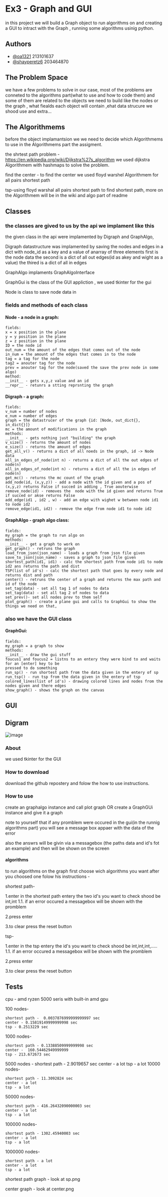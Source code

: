 
# Ex3 - Graph and GUI

in this project we will build a Graph object to run algorithms on
and creating a GUI to intract with the Graph , running some algorithms
usinig python.
## Authors

- [@oa1321](https://www.github.com/oa1321) 213101637
- [@shayperetz6](https://github.com/shayperetz6) 203464870


## The Problem Space
we have a few problems to solve in our case, most of the problems are conneted to the
algorithms part(what to use and how to code them) and some of them are related to the objects
we need to build like the nodes or the graph , what fiealds each object will contain
,ehat data strucure we shood use and extra...
## The Algorithmems

before the object implamantsion we we need to decide which Algorithmems to use
in the Algorithmems part the assigment.

the shrtest path problem - https://en.wikipedia.org/wiki/Dijkstra%27s_algorithm 
we used dijkstra Algorithmem with hashmaps to solve the problem.

find the center - to find the center we used floyd warshel Algorithmem for all pairs shortest path

tsp-using floyd warshal all pairs shortest path to find shortest path, more on the Algorithmem will be in the wiki and algo part of readme




## Classes 
### the classes are gived to us by the api we implament like this 
the given class in the api were implamented by Digraph and GraphAlgo,

Digraph datastructure was implamented by saving the nodes and edges
in a dict with node_id as a key and a value of anarray of three elements
first is the node data the second is a dict of all out edges(id as akey and wight as a value) the thired is a dict of all in edges 

GraphAlgo implaments GraphAlgoInterface

GraphGui is the class of the GUI appliction , we used tkinter for the gui

Node is class to save node data in 

### fields and methods of each class

#### Node - a node in a graph:
    fields:
    x = x position in the plane
    y = y position in the plane
    z = z position in the plane
    ID = the node id 
    out_num = the amount of the edges that comes out of the node
    in_num = the amount of the edges that comes in to the node
    tag = a tag for the node
    tag2 = anouter tag for the node
    prev = anouter tag for the node(saved the save the prev node in some algo)
    method:
    __init__ - gets x,y,z value and an id
    __repr__ - retunrs a stting reprsnting the graph 

#### Digraph - a graph:

    fields:
    v_num = number of nodes
    e_num = number of edges
    graph = the datastrucer of the graph {id: [Node, out_dict{}, in_dict{}]}
    mc = the amount of modifications in the graph
    methods:
    __init__ - gets nothing just "building" the graph
    v_size() - returns the amount of nodes
    e_size() - returns the amount of edges
    get_all_v() - returns a dict of all noeds in the graph, id -> Node data
    all_in_edges_of_node(int n) - returns a dict of all the out edges of node(n)
    all_in_edges_of_node(int n) - returns a dict of all the in edges of node(n)
    get_mc() - returns the mc count of the graph
    add_node(id, (x,y,z)) - add a node with the id given and a pos of (x,y,z) returns False if succed in adding , True aouterwise
    remove_node(id) - removes the  node with the id given and returns True if succed or akse returns False
    add_edge(id1 , id2 , w) - add an edge with wighet w between node id1 to node id2
    remove_edge(id1, id2) - remove the edge from node id1 to node id2

#### GraphAlgo - graph algo class:
    fields:
    my_graph = the graph to run algo on
    methods:
    __init__ - get a graph to work on
    get_graph() - retruns the graph
    load_from_json(json_name) - loads a graph from json file given
    save_to_json(json_name) - saves a graph to json file given
    shortest_path(id1, id1) - calc the shortest path from node id1 to node id2 ans returns the path and dist
    TSP(list of id's) - calc the shortest path that goes by every node and returns dist and path
    center() - retruns the center of a graph and returns the max path and id of the node
    set_tag(data) - set all tag 1 of nodes to data
    set_tag(data) - set all tag 2 of nodes to data
    set_prev()- set all nodes prev to them self
    plot_graph() - create a plane gui and calls to GraphGui to show the things we need on that,

### also we have the GUI class

#### GraphGui:
    fields:
    my_graph = a graph to show
    methods:
    __init__ - draw the gui stuff 
    foucus1 and foucus2 = listns to an entery they were bind to and waits for an [enter] key to be
    pressed to do something
    run_sp() - run shortest path from the data given in the entery of sp
    run_tsp() - run tsp from the data given in the entery of tsp
    colored_lines(list of id's) - drawing colored lines and nodes from the nodes given and there edges
    show_graph() - shows the graph on the canvas 
    
## GUI
## Digram
![image](https://user-images.githubusercontent.com/73098848/147592230-5a54af55-3593-4ff0-bd72-3a2413709cb9.png)

### About
we used tkinter for the GUI 
### How to download 

download the github repostery and folow the how to use instructions.

### How to use 
create an graphalgo instance and call plot graph OR create a GraphGUi instance and give it a graph 

note to yourself that if any promblem were occured in the gui(in the runnig algorithms part) you will see
a message box appaer with the data of the error

also the answrs will be givin via a messagebox (the paths data and id's fot an example) and then will be shown on the screen 
#### algorithms 

to run algorithms on the graph first choose wich algorithms you want after you choosed one folow his instructions - 

shortest path-

1.enter in the shortest path entery the two id's you want to check shood be int,int
1.1. if an error occured a messagebox will be shown with the promblem

2.press enter 

3.to clear press the reset button

tsp-

1.enter in the tsp entery the id's you want to check shood be int,int,int,.....
1.1. if an error occured a messagebox will be shown with the promblem

2.press enter 

3.to clear press the reset button
## Tests
cpu - amd ryzen 5000 seris with built-in amd gpu

100 nodes-

    shortest path -  0.0037876999999999997 sec
    center - 0.15819149999999998 sec
    tsp - 0.2513229 sec

1000 nodes-

    shortest path - 0.13388509999999998 sec
    center -  160.54462949999999
    tsp - 213.672673 sec

5000 nodes - 
    shortest path - 2.9019657 sec
    center - a lot
    tsp - a lot
10000 nodes-

    shortest path - 11.3092824 sec
    center - a lot
    tsp - a lot
50000 nodes-

    shortest path - 416.26432090000003 sec
    center - a lot
    tsp - a lot
100000 nodes-

    shortest path - 1302.45940003 sec
    center - a lot
    tsp - a lot
1000000 nodes-

    shortest path - a lot 
    center - a lot
    tsp - a lot

shortest path graph - look at sp.png

center graph -  look at center.png


